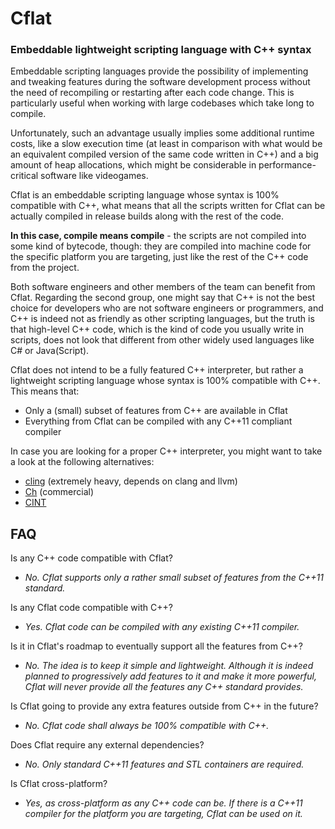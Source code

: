 # Cflat
### Embeddable lightweight scripting language with C++ syntax

Embeddable scripting languages provide the possibility of implementing and tweaking features during the software development process without the need of recompiling or restarting after each code change. This is particularly useful when working with large codebases which take long to compile.

Unfortunately, such an advantage usually implies some additional runtime costs, like a slow execution time (at least in comparison with what would be an equivalent compiled version of the same code written in C++) and a big amount of heap allocations, which might be considerable in performance-critical software like videogames.

Cflat is an embeddable scripting language whose syntax is 100% compatible with C++, what means that all the scripts written for Cflat can be actually compiled in release builds along with the rest of the code.

**In this case, compile means compile** - the scripts are not compiled into some kind of bytecode, though: they are compiled into machine code for the specific platform you are targeting, just like the rest of the C++ code from the project.

Both software engineers and other members of the team can benefit from Cflat. Regarding the second group, one might say that C++ is not the best choice for developers who are not software engineers or programmers, and C++ is indeed not as friendly as other scripting languages, but the truth is that high-level C++ code, which is the kind of code you usually write in scripts, does not look that different from other widely used languages like C# or Java(Script).

Cflat does not intend to be a fully featured C++ interpreter, but rather a lightweight scripting language whose syntax is 100% compatible with C++. This means that:
- Only a (small) subset of features from C++ are available in Cflat
- Everything from Cflat can be compiled with any C++11 compliant compiler

In case you are looking for a proper C++ interpreter, you might want to take a look at the following alternatives:
- [cling](https://github.com/root-project/cling) (extremely heavy, depends on clang and llvm)
- [Ch](https://www.softintegration.com/) (commercial)
- [CINT](http://www.hanno.jp/gotom/Cint.html)


## FAQ

Is any C++ code compatible with Cflat?
- *No. Cflat supports only a rather small subset of features from the C++11 standard.*


Is any Cflat code compatible with C++?
- *Yes. Cflat code can be compiled with any existing C++11 compiler.*


Is it in Cflat's roadmap to eventually support all the features from C++?
- *No. The idea is to keep it simple and lightweight. Although it is indeed planned to progressively add features to it and make it more powerful, Cflat will never provide all the features any C++ standard provides.*


Is Cflat going to provide any extra features outside from C++ in the future?
- *No. Cflat code shall always be 100% compatible with C++.*


Does Cflat require any external dependencies?
- *No. Only standard C++11 features and STL containers are required.*


Is Cflat cross-platform?
- *Yes, as cross-platform as any C++ code can be. If there is a C++11 compiler for the platform you are targeting, Cflat can be used on it.*

